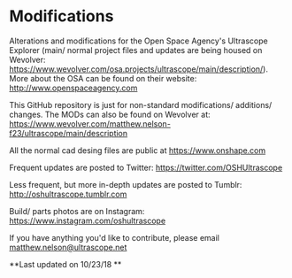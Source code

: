 # Modifications
Alterations and modifications for the Open Space Agency's Ultrascope Explorer (main/ normal project files and updates are being housed on Wevolver: https://www.wevolver.com/osa.projects/ultrascope/main/description/).  More about the OSA can be found on their website: http://www.openspaceagency.com

This GitHub repository is just for non-standard modifications/ additions/ changes.  The MODs can also be found on Wevolver at: https://www.wevolver.com/matthew.nelson-f23/ultrascope/main/description

All the normal cad desing files are public at https://www.onshape.com

Frequent updates are posted to Twitter: https://twitter.com/OSHUltrascope

Less frequent, but more in-depth updates are posted to Tumblr: http://oshultrascope.tumblr.com

Build/ parts photos are on Instagram: https://www.instagram.com/oshultrascope

If you have anything you'd like to contribute, please email matthew.nelson@ultrascope.net

**Last updated on 10/23/18 **
